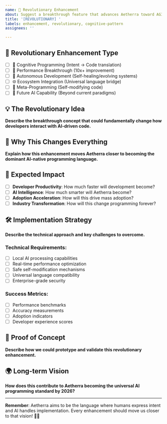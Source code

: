 ```yaml
---
name: 🧬 Revolutionary Enhancement
about: Suggest a breakthrough feature that advances Aetherra toward AGI-level programming
title: '[REVOLUTIONARY] '
labels: enhancement, revolutionary, cognitive-pattern
assignees: ''

---
```


## 🎯 Revolutionary Enhancement Type
- [ ] 🧠 Cognitive Programming (Intent → Code translation)
- [ ] 🚀 Performance Breakthrough (10x+ improvement)
- [ ] 🤖 Autonomous Development (Self-healing/evolving systems)
- [ ] 🌐 Ecosystem Integration (Universal language bridge)
- [ ] 🧬 Meta-Programming (Self-modifying code)
- [ ] 🔮 Future AI Capability (Beyond current paradigms)

## 💡 The Revolutionary Idea
**Describe the breakthrough concept that could fundamentally change how developers interact with AI-driven code.**

## 🌟 Why This Changes Everything
**Explain how this enhancement moves Aetherra closer to becoming the dominant AI-native programming language.**

## 🎯 Expected Impact
- [ ] **Developer Productivity**: How much faster will development become?
- [ ] **AI Intelligence**: How much smarter will Aetherra become?
- [ ] **Adoption Acceleration**: How will this drive mass adoption?
- [ ] **Industry Transformation**: How will this change programming forever?

## 🛠️ Implementation Strategy
**Describe the technical approach and key challenges to overcome.**

### Technical Requirements:
- [ ] Local AI processing capabilities
- [ ] Real-time performance optimization
- [ ] Safe self-modification mechanisms
- [ ] Universal language compatibility
- [ ] Enterprise-grade security

### Success Metrics:
- [ ] Performance benchmarks
- [ ] Accuracy measurements
- [ ] Adoption indicators
- [ ] Developer experience scores

## 🔬 Proof of Concept
**Describe how we could prototype and validate this revolutionary enhancement.**

## 🌍 Long-term Vision
**How does this contribute to Aetherra becoming the universal AI programming standard by 2026?**

---

**Remember**: Aetherra aims to be the language where humans express intent and AI handles implementation. Every enhancement should move us closer to that vision! 🧬✨
